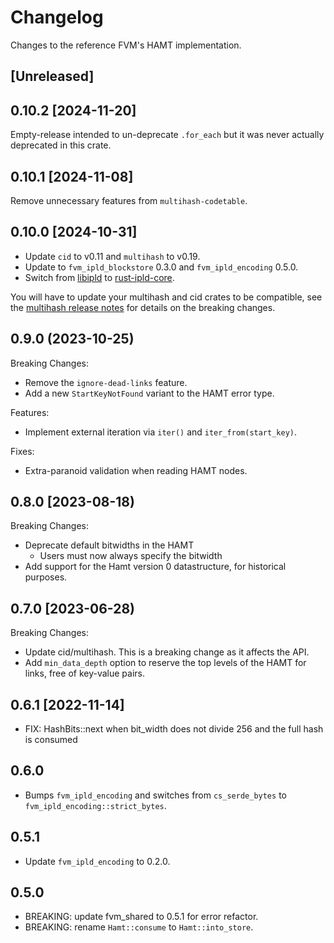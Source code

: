 # Changelog

Changes to the reference FVM's HAMT implementation.

## [Unreleased]

## 0.10.2 [2024-11-20]

Empty-release intended to un-deprecate `.for_each` but it was never actually deprecated in this crate.

## 0.10.1 [2024-11-08]

Remove unnecessary features from `multihash-codetable`.

## 0.10.0 [2024-10-31]

- Update `cid` to v0.11 and `multihash` to v0.19.
- Update to `fvm_ipld_blockstore` 0.3.0 and `fvm_ipld_encoding` 0.5.0.
- Switch from [libipld](https://github.com/ipld/libipld) to [rust-ipld-core](https://github.com/ipld/rust-ipld-core/).

You will have to update your multihash and cid crates to be compatible, see the [multihash release notes](https://github.com/multiformats/rust-multihash/blob/master/CHANGELOG.md#-2023-06-06) for details on the breaking changes.

## 0.9.0 (2023-10-25)

Breaking Changes:

- Remove the `ignore-dead-links` feature.
- Add a new `StartKeyNotFound` variant to the HAMT error type.

Features:

- Implement external iteration via `iter()` and `iter_from(start_key)`.

Fixes:

- Extra-paranoid validation when reading HAMT nodes.

## 0.8.0 [2023-08-18)

Breaking Changes:

- Deprecate default bitwidths in the HAMT
  - Users must now always specify the bitwidth
- Add support for the Hamt version 0 datastructure, for historical purposes.

## 0.7.0 [2023-06-28)

Breaking Changes:

- Update cid/multihash. This is a breaking change as it affects the API.
- Add `min_data_depth` option to reserve the top levels of the HAMT for links, free of key-value pairs.

## 0.6.1 [2022-11-14]

- FIX: HashBits::next when bit_width does not divide 256 and the full hash is consumed

## 0.6.0

- Bumps `fvm_ipld_encoding` and switches from `cs_serde_bytes` to `fvm_ipld_encoding::strict_bytes`.

## 0.5.1

- Update `fvm_ipld_encoding` to 0.2.0.

## 0.5.0

- BREAKING: update fvm_shared to 0.5.1 for error refactor.
- BREAKING: rename `Hamt::consume` to `Hamt::into_store`.
